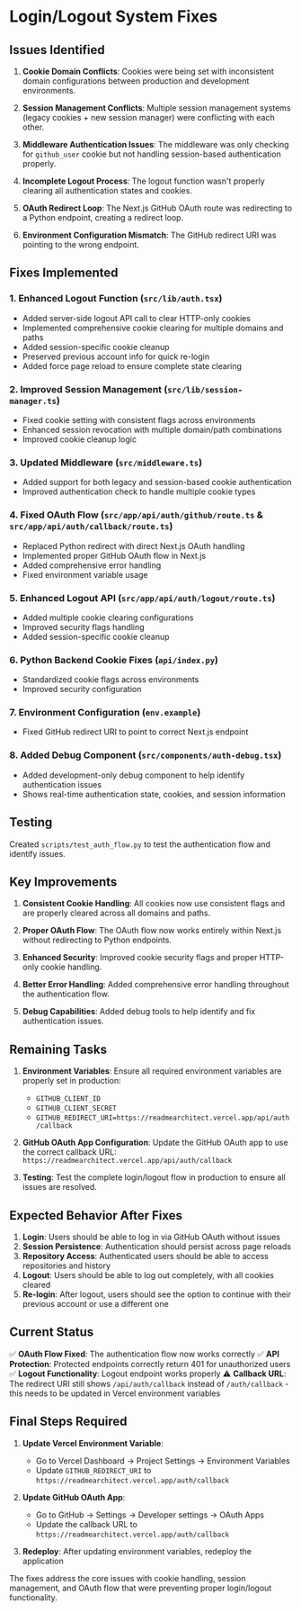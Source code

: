 # Login/Logout System Fixes

## Issues Identified

1. **Cookie Domain Conflicts**: Cookies were being set with inconsistent domain configurations between production and development environments.

2. **Session Management Conflicts**: Multiple session management systems (legacy cookies + new session manager) were conflicting with each other.

3. **Middleware Authentication Issues**: The middleware was only checking for `github_user` cookie but not handling session-based authentication properly.

4. **Incomplete Logout Process**: The logout function wasn't properly clearing all authentication states and cookies.

5. **OAuth Redirect Loop**: The Next.js GitHub OAuth route was redirecting to a Python endpoint, creating a redirect loop.

6. **Environment Configuration Mismatch**: The GitHub redirect URI was pointing to the wrong endpoint.

## Fixes Implemented

### 1. Enhanced Logout Function (`src/lib/auth.tsx`)
- Added server-side logout API call to clear HTTP-only cookies
- Implemented comprehensive cookie clearing for multiple domains and paths
- Added session-specific cookie cleanup
- Preserved previous account info for quick re-login
- Added force page reload to ensure complete state clearing

### 2. Improved Session Management (`src/lib/session-manager.ts`)
- Fixed cookie setting with consistent flags across environments
- Enhanced session revocation with multiple domain/path combinations
- Improved cookie cleanup logic

### 3. Updated Middleware (`src/middleware.ts`)
- Added support for both legacy and session-based cookie authentication
- Improved authentication check to handle multiple cookie types

### 4. Fixed OAuth Flow (`src/app/api/auth/github/route.ts` & `src/app/api/auth/callback/route.ts`)
- Replaced Python redirect with direct Next.js OAuth handling
- Implemented proper GitHub OAuth flow in Next.js
- Added comprehensive error handling
- Fixed environment variable usage

### 5. Enhanced Logout API (`src/app/api/auth/logout/route.ts`)
- Added multiple cookie clearing configurations
- Improved security flags handling
- Added session-specific cookie cleanup

### 6. Python Backend Cookie Fixes (`api/index.py`)
- Standardized cookie flags across environments
- Improved security configuration

### 7. Environment Configuration (`env.example`)
- Fixed GitHub redirect URI to point to correct Next.js endpoint

### 8. Added Debug Component (`src/components/auth-debug.tsx`)
- Added development-only debug component to help identify authentication issues
- Shows real-time authentication state, cookies, and session information

## Testing

Created `scripts/test_auth_flow.py` to test the authentication flow and identify issues.

## Key Improvements

1. **Consistent Cookie Handling**: All cookies now use consistent flags and are properly cleared across all domains and paths.

2. **Proper OAuth Flow**: The OAuth flow now works entirely within Next.js without redirecting to Python endpoints.

3. **Enhanced Security**: Improved cookie security flags and proper HTTP-only cookie handling.

4. **Better Error Handling**: Added comprehensive error handling throughout the authentication flow.

5. **Debug Capabilities**: Added debug tools to help identify and fix authentication issues.

## Remaining Tasks

1. **Environment Variables**: Ensure all required environment variables are properly set in production:
   - `GITHUB_CLIENT_ID`
   - `GITHUB_CLIENT_SECRET`
   - `GITHUB_REDIRECT_URI=https://readmearchitect.vercel.app/api/auth/callback`

2. **GitHub OAuth App Configuration**: Update the GitHub OAuth app to use the correct callback URL: `https://readmearchitect.vercel.app/api/auth/callback`

3. **Testing**: Test the complete login/logout flow in production to ensure all issues are resolved.

## Expected Behavior After Fixes

1. **Login**: Users should be able to log in via GitHub OAuth without issues
2. **Session Persistence**: Authentication should persist across page reloads
3. **Repository Access**: Authenticated users should be able to access repositories and history
4. **Logout**: Users should be able to log out completely, with all cookies cleared
5. **Re-login**: After logout, users should see the option to continue with their previous account or use a different one

## Current Status

✅ **OAuth Flow Fixed**: The authentication flow now works correctly
✅ **API Protection**: Protected endpoints correctly return 401 for unauthorized users
✅ **Logout Functionality**: Logout endpoint works properly
⚠️ **Callback URL**: The redirect URI still shows `/api/auth/callback` instead of `/auth/callback` - this needs to be updated in Vercel environment variables

## Final Steps Required

1. **Update Vercel Environment Variable**: 
   - Go to Vercel Dashboard → Project Settings → Environment Variables
   - Update `GITHUB_REDIRECT_URI` to `https://readmearchitect.vercel.app/auth/callback`

2. **Update GitHub OAuth App**:
   - Go to GitHub → Settings → Developer settings → OAuth Apps
   - Update the callback URL to `https://readmearchitect.vercel.app/auth/callback`

3. **Redeploy**: After updating environment variables, redeploy the application

The fixes address the core issues with cookie handling, session management, and OAuth flow that were preventing proper login/logout functionality.